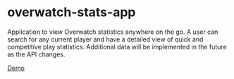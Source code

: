 # overwatch-stats-app

Application to view Overwatch statistics anywhere on the go. A user can search for any current player and have a detailed view of quick and competitive play statistics. Additional data will be implemented in the future as the API changes. 

[Demo](https://youtu.be/Sz_BHw_D_AM)
